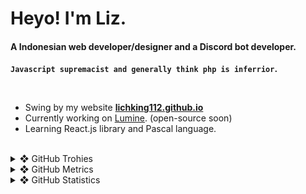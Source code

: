 <!-- <img align="right" alt="LichKing112's Profile Image" width="30%" src="https://avatars.githubusercontent.com/u/47420407?s=460&u=e25894be1970844c90076ba193bc3ced198b26be&v=4"> -->

# Heyo! I'm Liz.
#### A Indonesian web developer/designer and a Discord bot developer.
__`Javascript supremacist and generally think php is inferrior`.__

<br>

- Swing by my website **[lichking112.github.io](https://lichking112.github.io/)**
- Currently working on [Lumine](https://github.com/LichKing112/Lumine). (open-source soon)
- Learning React.js library and Pascal language.

<br>

<details>
  <summary>❖ GitHub Trohies</summary>
  <br>
  <img alt="LichKing112's Github Trophies" src="https://github-profile-trophy.vercel.app/?username=ryo-ma&theme=onedark" />
</details>

<details>
  <summary>❖ GitHub Metrics</summary>
  <br>
  <img alt="LichKing112's Github Metrics" src="https://github.com/LichKing112/LichKing112/blob/master/github-metrics.svg" />
</details>

<details>
  <summary>❖ GitHub Statistics</summary>
  <br>
  <img alt="LichKing112's Github Stats" src="https://github-readme-stats.vercel.app/api?username=lichking112&theme=gotham&show_icons=true" />
  <img alt="LichKing112's Github Top Languages" src="https://github-readme-stats.vercel.app/api/top-langs/?username=lichking112&theme=gotham&layout=compact" />
</details>


